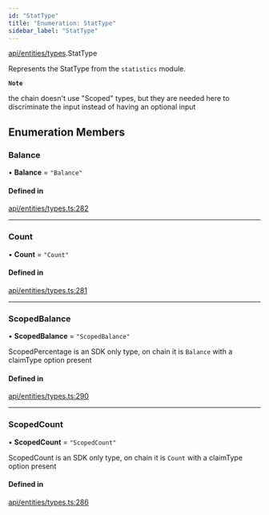 ```yaml
---
id: "StatType"
title: "Enumeration: StatType"
sidebar_label: "StatType"
---
```


[api/entities/types](../../../../../modules/API/Entities/Types/Types.md).StatType

Represents the StatType from the `statistics` module.

**`Note`**

the chain doesn't use "Scoped" types, but they are needed here to discriminate the input instead of having an optional input

## Enumeration Members

### Balance

• **Balance** = ``"Balance"``

#### Defined in

[api/entities/types.ts:282](https://github.com/PolymeshAssociation/polymesh-sdk/blob/88db4a911/src/api/entities/types.ts#L282)

___

### Count

• **Count** = ``"Count"``

#### Defined in

[api/entities/types.ts:281](https://github.com/PolymeshAssociation/polymesh-sdk/blob/88db4a911/src/api/entities/types.ts#L281)

___

### ScopedBalance

• **ScopedBalance** = ``"ScopedBalance"``

ScopedPercentage is an SDK only type, on chain it is `Balance` with a claimType option present

#### Defined in

[api/entities/types.ts:290](https://github.com/PolymeshAssociation/polymesh-sdk/blob/88db4a911/src/api/entities/types.ts#L290)

___

### ScopedCount

• **ScopedCount** = ``"ScopedCount"``

ScopedCount is an SDK only type, on chain it is `Count` with a claimType option present

#### Defined in

[api/entities/types.ts:286](https://github.com/PolymeshAssociation/polymesh-sdk/blob/88db4a911/src/api/entities/types.ts#L286)
